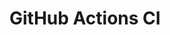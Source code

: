 # GitHub Actions CI


















































































































































































































































































































































































































































































































































